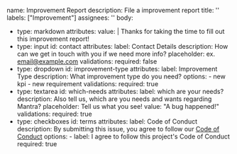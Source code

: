 name: Improvement Report
description: File a improvement report
title: ''
labels: ["Improvement"]
assignees: ''
body:
  - type: markdown
    attributes:
      value: |
        Thanks for taking the time to fill out this improvement report!
  - type: input
    id: contact
    attributes:
      label: Contact Details
      description: How can we get in touch with you if we need more info?
      placeholder: ex. email@example.com
    validations:
      required: false
  - type: dropdown
    id: improvement-type
    attributes:
      label: Improvement Type
      description: What improvement type do you need?
      options:
        - new kpi
        - new requirement
    validations:
      required: true
  - type: textarea
    id: which-needs
    attributes:
      label: which are your needs?
      description: Also tell us, which are you needs and wants regarding Mantra?
      placeholder: Tell us what you see!
      value: "A bug happened!"
    validations:
      required: true
  - type: checkboxes
    id: terms
    attributes:
      label: Code of Conduct
      description: By submitting this issue, you agree to follow our [Code of Conduct](https://example.com)
      options:
        - label: I agree to follow this project's Code of Conduct
          required: true

